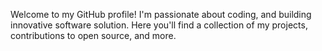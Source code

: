 Welcome to my GitHub profile! I'm passionate about coding, and building innovative software solution. Here you'll find a collection of my projects, contributions to open source, and more.
